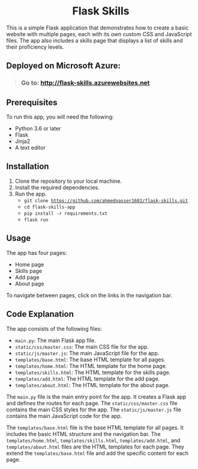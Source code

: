 <h1 align=center>Flask Skills</h1>
This is a simple Flask application that demonstrates how to create a basic website with multiple pages, each with its own custom CSS and JavaScript files. The app also includes a skills page that displays a list of skills and their proficiency levels.

## Deployed on Microsoft Azure:
> ### Go to: <a href="http://flask-skills.azurewebsites.net/">http://flask-skills.azurewebsites.net</a>

## Prerequisites
To run this app, you will need the following:
* Python 3.6 or later
* Flask
* Jinja2
* A text editor

## Installation
1. Clone the repository to your local machine.
2. Install the required dependencies.
3. Run the app.
    - <code>git clone https://github.com/ahmednasser1601/flask-skills.git</code>
    - <code>cd flask-skills-app</code>
    - <code>pip install -r requirements.txt</code>
    - <code>flask run</code>

## Usage
The app has four pages:
* Home page
* Skills page
* Add page
* About page

To navigate between pages, click on the links in the navigation bar.

## Code Explanation
The app consists of the following files:
* `main.py`: The main Flask app file.
* `static/css/master.css`: The main CSS file for the app.
* `static/js/master.js`: The main JavaScript file for the app.
* `templates/base.html`: The base HTML template for all pages.
* `templates/home.html`: The HTML template for the home page.
* `templates/skills.html`: The HTML template for the skills page.
* `templates/add.html`: The HTML template for the add page.
* `templates/about.html`: The HTML template for the about page.

The `main.py` file is the main entry point for the app. It creates a Flask app and defines the routes for each page. The `static/css/master.css` file contains the main CSS styles for the app. The `static/js/master.js` file contains the main JavaScript code for the app.

The `templates/base.html` file is the base HTML template for all pages. It includes the basic HTML structure and the navigation bar. The `templates/home.html`, `templates/skills.html`, `templates/add.html`, and `templates/about.html` files are the HTML templates for each page. They extend the `templates/base.html` file and add the specific content for each page.
